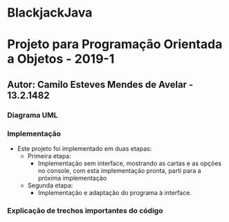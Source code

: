 # BlackjackJava
# Projeto para Programação Orientada a Objetos - 2019-1
## Autor: Camilo Esteves Mendes de Avelar - 13.2.1482

### Diagrama UML

### Implementação
- Este projeto foi implementado em duas etapas:
  - Primeira etapa: 
    - Implementação sem interface, mostrando as cartas e as opções no console,
    com esta implementação pronta, parti para a próxima implementação
  - Segunda etapa:
    - Implementação e adaptação do programa à interface.
    
### Explicação de trechos importantes do código
